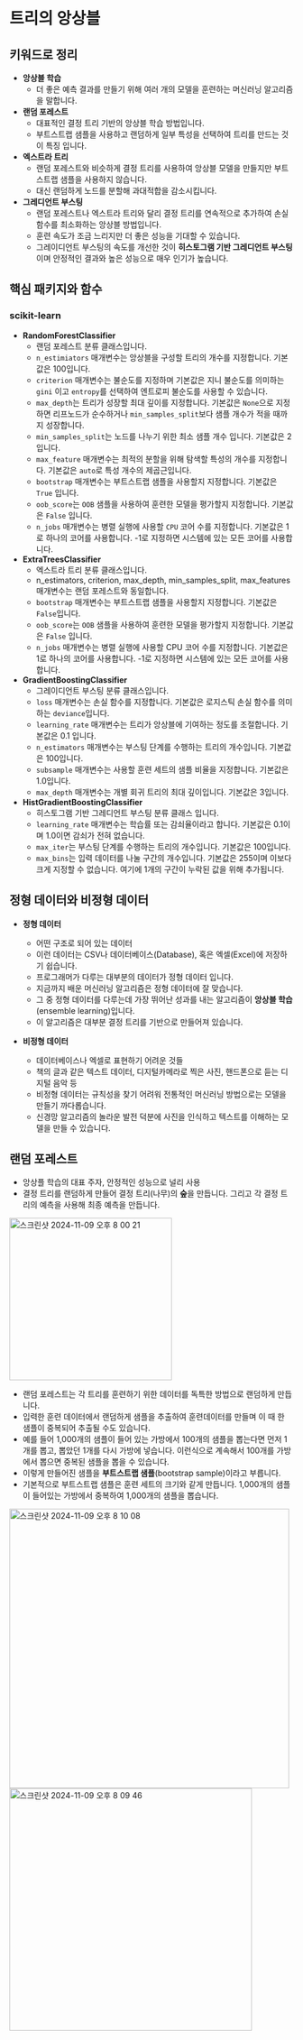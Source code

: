 # 트리의 앙상블

## 키워드로 정리

- **앙상블 학습**
    - 더 좋은 예측 결과를 만들기 위해 여러 개의 모델을 훈련하는 머신러닝 알고리즘을 말합니다.
- **랜덤 포레스트**
    - 대표적인 결정 트리 기반의 앙상블 학습 방법입니다.
    - 부트스트랩 샘플을 사용하고 랜덤하게 일부 특성을 선택하여 트리를 만드는 것이 특징 입니다.
- **엑스트라 트리**
    - 랜덤 포레스트와 비슷하게 결정 트리를 사용하여 앙상블 모델을 만들지만 부트스트랩 샘플을 사용하지 않습니다. 
    - 대신 랜덤하게 노드를 분할해 과대적합을 감소시킵니다.
- **그레디언트 부스팅**
    - 랜덤 포레스트나 엑스트라 트리와 달리 결정 트리를 연속적으로 추가하여 손실 함수를 최소화하는 앙상블 방법입니다. 
    - 훈련 속도가 조금 느리지만 더 좋은 성능을 기대할 수 있습니다. 
    - 그레이디언트 부스팅의 속도를 개선한 것이 **히스토그램 기반 그레디언트 부스팅**이며 안정적인 결과와 높은 성능으로 매우 인기가 높습니다.

## 핵심 패키지와 함수
### scikit-learn
- **RandomForestClassifier**
    - 랜덤 포레스트 분류 클래스입니다.
    - `n_estimiators` 매개변수는 앙상블을 구성할 트리의 개수를 지정합니다. 기본값은 100입니다.
    - `criterion` 매개변수는 불순도를 지정하며 기본값은 지니 불순도를 의미하는 `gini` 이고 `entropy`를 선택하여 엔트로피 불순도를 사용할 수 있습니다.
    - `max_depth`는 트리가 성장할 최대 깊이를 지정합니다. 기본값은 `None`으로 지정하면 리프노드가 순수하거나 `min_samples_split`보다 샘플 개수가 적을 때까지 성장합니다.
    - `min_samples_split`는 노드를 나누기 위한 최소 샘플 개수 입니다. 기본값은 2입니다. 
    - `max_feature` 매개변수는 최적의 분할을 위해 탐색할 특성의 개수를 지정합니다. 기본값은 `auto`로 특성 개수의 제곱근입니다.
    - `bootstrap` 매개변수는 부트스트랩 샘플을 사용할지 지정합니다. 기본값은 `True` 입니다.
    - `oob_score`는 `OOB` 샘플을 사용하여 훈련한 모델을 평가할지 지정합니다. 기본값은 `False` 입니다. 
    - `n_jobs` 매개변수는 병렬 실행에 사용할 `CPU` 코어 수를 지정합니다. 기본값은 1로 하나의 코어를 사용합니다. -1로 지정하면 시스템에 있는 모든 코어를 사용합니다.
- **ExtraTreesClassifier**
    - 엑스트라 트리 분류 클래스입니다.
    - n_estimators, criterion, max_depth, min_samples_split, max_features 매개변수는 랜덤 포레스트와 동일합니다.
    - `bootstrap` 매개변수는 부트스트랩 샘플을 사용할지 지정합니다. 기본값은 `False`입니다. 
    - `oob_score`는 `OOB` 샘플을 사용하여 훈련한 모델을 평가할지 지정합니다. 기본값은 `False` 입니다. 
    - `n_jobs` 매개변수는 병렬 실행에 사용할 CPU 코어 수를 지정합니다. 기본값은 1로 하나의 코어를 사용합니다. -1로 지정하면 시스템에 있는 모든 코어를 사용합니다.
- **GradientBoostingClassifier**
    - 그레이디언트 부스팅 분류 클래스입니다.
    - `loss` 매개변수는 손실 함수를 지정합니다. 기본값은 로지스틱 손실 함수를 의미하는 `deviance`입니다. 
    - `learning_rate` 매개변수는 트리가 앙상블에 기여하는 정도를 조절합니다. 기본값은 0.1 입니다.
    - `n_estimators` 매개변수는 부스팅 단계를 수행하는 트리의 개수입니다. 기본값은 100입니다.
    - `subsample` 매개변수는 사용할 훈련 세트의 샘플 비율을 지정합니다. 기본값은 1.0입니다.
    - `max_depth` 매개변수는 개별 회귀 트리의 최대 깊이입니다. 기본값은 3입니다.
- **HistGradientBoostingClassifier**
    - 히스토그램 기반 그레디언트 부스팅 분류 클래스 입니다.
    - `learning_rate` 매개변수는 학습률 또는 감쇠율이라고 합니다. 기본값은 0.1이며 1.0이면 감쇠가 전혀 없습니다.
    - `max_iter`는 부스팅 단계를 수행하는 트리의 개수입니다. 기본값은 100입니다.
    - `max_bins`는 입력 데이터를 나눌 구간의 개수입니다. 기본값은 255이며 이보다 크게 지정할 수 없습니다. 여기에 1개의 구간이 누락된 값을 위해 추가됩니다.


## 정형 데이터와 비정형 데이터
- **정형 데이터** 
    - 어떤 구조로 되어 있는 데이터
    - 이런 데이터는 CSV나 데이터베이스(Database), 혹은 엑셀(Excel)에 저장하기 쉽습니다.
    - 프로그래머가 다루는 대부분의 데이터가 정형 데이터 입니다.
    - 지금까지 배운 머신러닝 알고리즘은 정형 데이터에 잘 맞습니다.
    - 그 중 정형 데이터를 다루는데 가장 뛰어난 성과를 내는 알고리즘이 **앙상블 학습**(ensemble learning)입니다. 
    - 이 알고리즘은 대부분 결정 트리를 기반으로 만들어져 있습니다. 

- **비정형 데이터**
    - 데이터베이스나 엑셀로 표현하기 어려운 것들
    - 책의 글과 같은 텍스트 데이터, 디지털카메라로 찍은 사진, 핸드폰으로 듣는 디지털 음악 등
    - 비정형 데이터는 규칙성을 찾기 어려워 전통적인 머신러닝 방법으로는 모델을 만들기 까다롭습니다.
    - 신경망 알고리즘의 놀라운 발전 덕분에 사진을 인식하고 텍스트를 이해하는 모델을 만들 수 있습니다.
 
## 랜덤 포레스트
- 앙상플 학습의 대표 주자, 안정적인 성능으로 널리 사용
- 결정 트리를 랜덤하게 만들어 결정 트리(나무)의 **숲**을 만듭니다. 그리고 각 결정 트리의 예측을 사용해 최종 예측을 만듭니다.

<img width="288" alt="스크린샷 2024-11-09 오후 8 00 21" src="https://github.com/user-attachments/assets/8dd56eaf-fa6c-4077-94c1-a8017ffdcb90">

- 랜덤 포레스트는 각 트리를 훈련하기 위한 데이터를 독특한 방법으로 랜덤하게 만듭니다. 
- 입력한 훈련 데이터에서 랜덤하게 샘플을 추출하여 훈련데이터를 만들며 이 때 한 샘플이 중복되어 추출될 수도 있습니다.
- 예를 들어 1,000개의 샘플이 들어 있는 가방에서 100개의 샘플을 뽑는다면 먼저 1개를 뽑고, 뽑았던 1개를 다시 가방에 넣습니다. 이런식으로 계속해서 100개를 가방에서 뽑으면 중복된 샘플을 뽑을 수 있습니다. 
- 이렇게 만들어진 샘플을 **부트스트랩 샘플**(bootstrap sample)이라고 부릅니다. 
- 기본적으로 부트스트랩 샘플은 훈련 세트의 크기와 같게 만듭니다. 1,000개의 샘플이 들어있는 가방에서 중복하여 1,000개의 샘플을 뽑습니다.



<img width="496" alt="스크린샷 2024-11-09 오후 8 10 08" src="https://github.com/user-attachments/assets/7c421256-8a1a-4152-8e4f-d895dba3e1d1">

<img width="430" alt="스크린샷 2024-11-09 오후 8 09 46" src="https://github.com/user-attachments/assets/5dce5b95-a317-4f77-ab01-2308f384634a">





